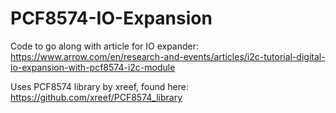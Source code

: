 # PCF8574-IO-Expansion
Code to go along with article for IO expander: https://www.arrow.com/en/research-and-events/articles/i2c-tutorial-digital-io-expansion-with-pcf8574-i2c-module

Uses PCF8574 library by xreef, found here: https://github.com/xreef/PCF8574_library
